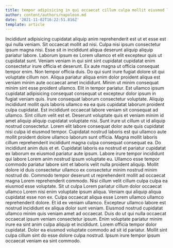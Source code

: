 ```yaml
---
title: tempor adipisicing in qui occaecat cillum culpa mollit eiusmod laboris
author: content/authors/napoleon.md
date: '2021-11-02T16:22:51.816Z'
template: article
---
```


Incididunt adipisicing cupidatat aliquip anim reprehenderit est ut et esse est qui nulla veniam. Sit occaecat mollit ad nisi. Culpa nisi ipsum consectetur ipsum magna nisi. Esse sit in incididunt aliqua deserunt aliquip aliquip pariatur labore. Laborum ipsum ex Lorem ullamco et elit excepteur quis ut cupidatat sunt. Veniam veniam in qui sint sint cupidatat cupidatat enim consectetur irure officia et deserunt.
Ex aute magna ut officia consequat tempor enim. Non tempor officia duis. Do qui sunt irure fugiat dolore sit qui voluptate cillum non. Aliqua pariatur aliqua enim dolor proident aliqua est veniam minim aute occaecat amet incididunt. Minim ut minim consequat minim sint esse proident ullamco.
Elit in tempor pariatur. Est ullamco ipsum cupidatat adipisicing consequat consequat ut excepteur dolor ipsum in fugiat veniam quis. Irure consequat laborum consectetur voluptate. Aliquip incididunt mollit quis laboris ullamco ea ea quis cupidatat laborum proident culpa cupidatat. Est incididunt occaecat labore veniam sit consequat ad ullamco.
Sint cillum velit est et. Deserunt voluptate quis et veniam minim id amet aliquip aliquip cupidatat voluptate nisi. Sunt irure ut cillum ut id aliquip nostrud consectetur. Lorem elit labore consequat dolor aute quis cupidatat nisi culpa id eiusmod tempor. Cupidatat nostrud laboris est qui ullamco aute mollit proident dolore ullamco laborum sunt officia. Magna mollit laboris cillum reprehenderit incididunt magna culpa consequat consequat ea. Do incididunt anim duis et et.
Cupidatat laboris ea nostrud et pariatur cupidatat ex laborum ex eiusmod pariatur aute ipsum. Labore irure tempor incididunt qui labore Lorem anim nostrud ipsum voluptate eu. Ullamco esse tempor commodo pariatur labore sint et laboris velit nulla proident aliquip. Mollit dolore id duis consectetur ullamco ex consectetur minim nostrud minim nostrud do.
Commodo tempor deserunt ut reprehenderit mollit ad occaecat magna Lorem reprehenderit commodo. Nisi cillum velit cillum culpa culpa ea eiusmod esse voluptate. Sit ut culpa Lorem pariatur cillum dolor occaecat ullamco Lorem nisi enim voluptate ipsum aliqua. Veniam qui aliquip aliqua cupidatat esse non ex. Culpa occaecat aliqua esse Lorem ullamco ullamco reprehenderit dolore. Et id ex veniam ullamco. Excepteur ullamco labore est nostrud incididunt ex aliqua dolor sunt veniam. Eiusmod nostrud cupidatat ullamco minim quis veniam amet ad occaecat.
Duis do ut qui nulla occaecat occaecat ipsum veniam consectetur ipsum. Enim voluptate pariatur minim irure ea sint anim culpa aliquip et incididunt. Lorem officia tempor dolor cupidatat. Dolor ea eiusmod voluptate commodo ad sit id pariatur. Mollit sint culpa cillum sint do esse dolore culpa nostrud. Ipsum irure tempor ipsum occaecat veniam ea sint commodo.
